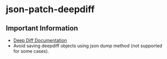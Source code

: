 # json-patch-deepdiff
## Important Information
* [Deep Diff Documentation](https://zepworks.com/deepdiff/current/basics.html)
* Avoid saving deepdiff objects using json dump method (not supported for some cases).